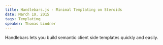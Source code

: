 ```yaml
---
title: Handlebars.js - Minimal Templating on Steroids
date: March 10, 2015
tags: Templating
speaker: Thomas Lindner
---
```




Handlebars lets you build semantic client side templates quickly and easily.

